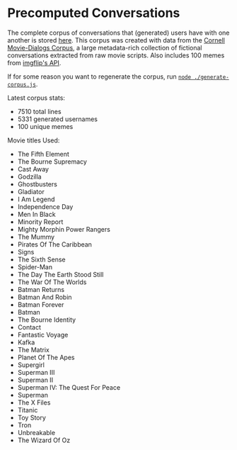# Precomputed Conversations

The complete corpus of conversations that (generated) users have with one
another is stored [here][1]. This corpus was created with data from the [Cornell
Movie-Dialogs Corpus][2], a large metadata-rich collection of fictional
conversations extracted from raw movie scripts. Also includes 100 memes from
[imgflip's API](https://imgflip.com/api).

If for some reason you want to regenerate the corpus, run
[`node ./generate-corpus.js`][3].

Latest corpus stats:

- 7510 total lines
- 5331 generated usernames
- 100 unique memes

Movie titles Used:

- The Fifth Element
- The Bourne Supremacy
- Cast Away
- Godzilla
- Ghostbusters
- Gladiator
- I Am Legend
- Independence Day
- Men In Black
- Minority Report
- Mighty Morphin Power Rangers
- The Mummy
- Pirates Of The Caribbean
- Signs
- The Sixth Sense
- Spider-Man
- The Day The Earth Stood Still
- The War Of The Worlds
- Batman Returns
- Batman And Robin
- Batman Forever
- Batman
- The Bourne Identity
- Contact
- Fantastic Voyage
- Kafka
- The Matrix
- Planet Of The Apes
- Supergirl
- Superman III
- Superman II
- Superman IV: The Quest For Peace
- Superman
- The X Files
- Titanic
- Toy Story
- Tron
- Unbreakable
- The Wizard Of Oz

[1]: ./corpus.json
[2]: https://www.cs.cornell.edu/~cristian/Cornell_Movie-Dialogs_Corpus.html
[3]: ./generate-corpus.js
